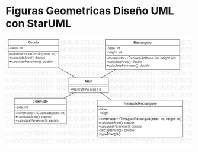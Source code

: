 # Figuras Geometricas Diseño UML con StarUML

![](https://github.com/Fuladev/Figuras-Geometricas/blob/9eef2e9852ce450c00d57b06257d1cc77681a91f/Main.jpg)
